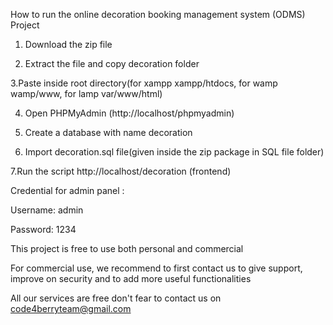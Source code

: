 How to run the online decoration booking management system (ODMS) Project

1. Download the  zip file

2. Extract the file and copy decoration folder

3.Paste inside root directory(for xampp xampp/htdocs, for wamp wamp/www, for lamp var/www/html)

4. Open PHPMyAdmin (http://localhost/phpmyadmin)

5. Create a database with name decoration

6. Import decoration.sql file(given inside the zip package in SQL file folder)

7.Run the script http://localhost/decoration (frontend)

Credential for admin panel :

Username: admin 

Password: 1234


This project is free to use both personal and commercial

For commercial use, we recommend to first contact us to give support, improve on security and to add more useful functionalities

All our services are free don't fear to contact us on code4berryteam@gmail.com
